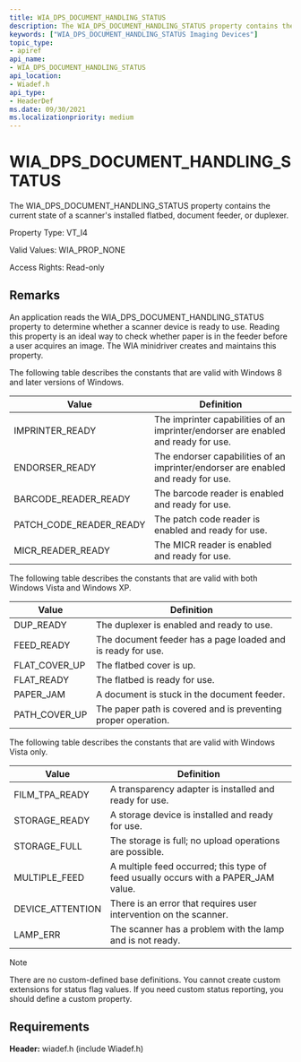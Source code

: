 ```yaml
---
title: WIA_DPS_DOCUMENT_HANDLING_STATUS
description: The WIA_DPS_DOCUMENT_HANDLING_STATUS property contains the current state of a scanner's installed flatbed, document feeder, or duplexer.
keywords: ["WIA_DPS_DOCUMENT_HANDLING_STATUS Imaging Devices"]
topic_type:
- apiref
api_name:
- WIA_DPS_DOCUMENT_HANDLING_STATUS
api_location:
- Wiadef.h
api_type:
- HeaderDef
ms.date: 09/30/2021
ms.localizationpriority: medium
---
```


# WIA_DPS_DOCUMENT_HANDLING_STATUS

The WIA_DPS_DOCUMENT_HANDLING_STATUS property contains the current state of a scanner's installed flatbed, document feeder, or duplexer.

Property Type: VT_I4

Valid Values: WIA_PROP_NONE

Access Rights: Read-only

## Remarks

An application reads the WIA_DPS_DOCUMENT_HANDLING_STATUS property to determine whether a scanner device is ready to use. Reading this property is an ideal way to check whether paper is in the feeder before a user acquires an image. The WIA minidriver creates and maintains this property.

The following table describes the constants that are valid with Windows 8 and later versions of Windows.

| Value | Definition |
|--|--|
| IMPRINTER_READY | The imprinter capabilities of an imprinter/endorser are enabled and ready for use. |
| ENDORSER_READY | The endorser capabilities of an imprinter/endorser are enabled and ready for use. |
| BARCODE_READER_READY | The barcode reader is enabled and ready for use. |
| PATCH_CODE_READER_READY | The patch code reader is enabled and ready for use. |
| MICR_READER_READY | The MICR reader is enabled and ready for use. |

The following table describes the constants that are valid with both Windows Vista and Windows XP.

| Value | Definition |
|--|--|
| DUP_READY | The duplexer is enabled and ready to use. |
| FEED_READY | The document feeder has a page loaded and is ready for use. |
| FLAT_COVER_UP | The flatbed cover is up. |
| FLAT_READY | The flatbed is ready for use. |
| PAPER_JAM | A document is stuck in the document feeder. |
| PATH_COVER_UP | The paper path is covered and is preventing proper operation. |

The following table describes the constants that are valid with Windows Vista only.

| Value | Definition |
|--|--|
| FILM_TPA_READY | A transparency adapter is installed and ready for use. |
| STORAGE_READY | A storage device is installed and ready for use. |
| STORAGE_FULL | The storage is full; no upload operations are possible. |
| MULTIPLE_FEED | A multiple feed occurred; this type of feed usually occurs with a PAPER_JAM value. |
| DEVICE_ATTENTION | There is an error that requires user intervention on the scanner. |
| LAMP_ERR | The scanner has a problem with the lamp and is not ready. |

> [!NOTE]
> There are no custom-defined base definitions. You cannot create custom extensions for status flag values. If you need custom status reporting, you should define a custom property.

## Requirements

**Header:** wiadef.h (include Wiadef.h)
